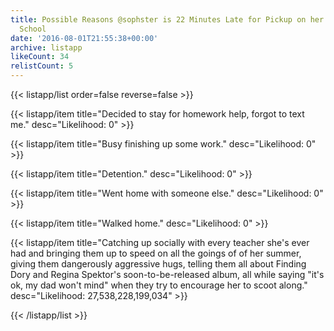 ```yaml
---
title: Possible Reasons @sophster is 22 Minutes Late for Pickup on her First Day of
  School
date: '2016-08-01T21:55:38+00:00'
archive: listapp
likeCount: 34
relistCount: 5
---
```


{{< listapp/list order=false reverse=false >}}

   {{< listapp/item title="Decided to stay for homework help, forgot to text me."
      desc="Likelihood: 0" >}}

   {{< listapp/item title="Busy finishing up some work."
      desc="Likelihood: 0" >}}

   {{< listapp/item title="Detention."
      desc="Likelihood: 0" >}}

   {{< listapp/item title="Went home with someone else."
      desc="Likelihood: 0" >}}

   {{< listapp/item title="Walked home."
      desc="Likelihood: 0" >}}

   {{< listapp/item title="Catching up socially with every teacher she's ever had and bringing them up to speed on all the goings of of her summer, giving them dangerously aggressive hugs, telling them all about Finding Dory and Regina Spektor's soon-to-be-released album, all while saying \"it's ok, my dad won't mind\" when they try to encourage her to scoot along."
      desc="Likelihood: 27,538,228,199,034" >}}

{{< /listapp/list >}}
